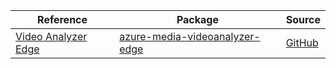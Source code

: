 | Reference | Package | Source |
|---|---|---|
|[Video Analyzer Edge](media-videoanalyzer-edge-readme.md)|[azure-media-videoanalyzer-edge](https://pypi.org/project/azure-media-videoanalyzer-edge)|[GitHub](https://github.com/Azure/azure-sdk-for-python/blob/main/sdk/videoanalyzer/azure-media-videoanalyzer-edge)|
